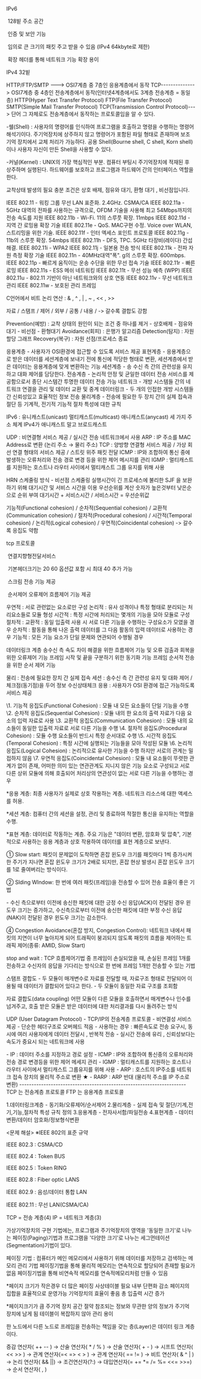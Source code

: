 IPv6

​	128빝 주소 공간

​	인증 및 보안 기능

​	임의로 큰 크기의 패킷 주고 받을 수 있음 (IPv4 64kbyte로 제한)

​	확장 헤더를 통해 네트워크 기능 확장 용이

IPv4 32빝

HTTP/FTP/SMTP ---> OSI7계층 중 7층인 응용계층에서 동작
TCP--------------> OSI7계층 중 4층인 전송계층에서 동작(인터넷4계층에서도 3계층 전송계층 = 동일 층)
HTTP(Hyper Text Transfer Protocol)
FTP(File Transfer Protocol)
SMTP(Simple Mail Transfer Protocol)
TCP(Transmission Control Protocol)---> 단어 그 자체로도 전송계층에서 동작하는 프로토콜임을 알 수 있다.

-쉘(Shell) : 사용자의 명령어를 인식하여 프로그램을 호출하고 명령을 수행하는 명령어 해석기이다. 주기억장치에 상주하지 않고 명령어가 포함된 파일 형태로 존재하며 보조 기억 장치에서 교체 처리가 가능하다. 공용 Shell(Bourne shell, C shell, Korn shell)이나 사용자 자신이 만든 Shell을 사용할 수 있다.

-커널(Kernel) : UNIX의 가장 핵심적인 부분. 컴퓨터 부팅시 주기억장치에 적재된 후 상주하며 실행된다. 하드웨어를 보호하고 프로그램과 하드웨어 간의 인터페이스 역할을 한다.

교착상태 발생의 필요 충분 조건은
상호 배제, 점유와 대기, 환형 대기 , 비선점입니다.



IEEE 802.11 - 워킹 그룹 무선 LAN 표준화. 2.4GHz. CSMA/CA
IEEE 802.11a - 5GHz 대역의 전파를 사용하는 규격으로, OFDM 기술을 사용해 최고 54Mbps까지의 전송 속도를 지원
IEEE 802.11b - Wi-Fi. 11의 스루풋 확장. 11mbps
IEEE 802.11d - 지역 간 로밍용 확장 기술
IEEE 802.11e - QoS. MAC구현 수정. Voice over WLAN, 스트리밍을 위한 기술.
IEEE 802.11f - 인터 엑세스 포인트 프로토콜
IEEE 802.11g - 11b의 스루풋 확장. 54mbps
IEEE 802.11h - DFS, TPC. 5GHz 타장비(레이다) 간섭 해결.
IEEE 802.11i - WPA2
IEEE 802.11j - 일본용 전송 방식
IEEE 802.11k - 전파 자원 측정 확장 기술
IEEE 802.11n - 40MHz대역"폭". g의 스루풋 확장. 600mbps.
IEEE 802.11p - 빠르게 움직이는 운송 수단을 위한 무선 접속 기술
IEEE 802.11r - 빠른 로밍
IEEE 802.11s - ESS 메쉬 네트워킹
IEEE 802.11t - 무선 성능 예측 (WPP)
IEEE 802.11u - 802.11 기반이 아닌 네트워크와의 상호 연동
IEEE 802.11v - 무선 네트워크 관리
IEEE 802.11w - 보호된 관리 프레임

C언어에서 비트 논리 연산 : & , ^ , | , ~ , << , >>



자료 / 스탬프 / 제어 / 외부 / 공통 / 내용 / -> 갈수록 결합도 강함



Prevention(예방) : 교착 상태의 원인이 되는 조건 중 하나를 제거
\- 상호배제
\- 점유와대기
\- 비선점
\- 환형대기
Avoidance(회피) : 은행가 알고리즘
Detection(탐지) : 자원 할당 그래프
Recovery(복구) : 자원 선점/프로세스 종료



응용계층 - 사용자가 OSI환경에 접근할 수 있도록 서비스 제공
표현계층 - 응용계층으로 받은 데이터를 세션계층에 보내기 전에 통신에 적당한 형태로 변환, 세션계층에서 받은 데이터는 응용계층에 맞게 변환하는 기능
세션계층 - 송 수신 측 간의 관련성을 유지하고 대화 제어를 담당한다.
전송계층 - 논리적 안정 및 균일한 데이터 전송 서비스를 제공함으로서 종단 시스템간 투명한 데이터 전송 가능
네트워크 - 개방 시스템들 간의 네트워크 연결을 관리 및 데이터 교환 및 중계
데이터링크 - 두 개의 인접한 개방 시스템들 간 신뢰성있고 효율적인 정보 전송
물리계층 - 전송에 필요한 두 장치 간의 실제 접속과 절단 등 기계적, 전기적 기능적 절차 특성에 대한 규칙



IPv6 : 유니캐스트(unicast) 멀티캐스트(multicast) 애니캐스트(anycast) 세 가지 주소 체계
IPv4가 애니캐스트 말고 브로드캐스트



UDP : 비연결형 서비스 제공 / 실시간 전송 네트워크에서 사용
ARP : IP 주소를 MAC Address로 변환 (논리 주소 → 물리 주소)
TCP : 양방향 연결형 서비스 제공 / 가상 회선 연결 형태의 서비스 제공 / 스트릿 위주 패킷 전달
ICMP : IP와 조합하여 통신 중에 발생하는 오류처리와 전송 경로 변경 등을 위한 제어 메시지를 관리
IGMP : 멀티캐스트를 지원하는 호스트나 라우터 사이에서 멀티캐스트 그룹 유지를 위해 사용



HRN 스케줄링 방식
\- 비선점 스케줄링
   실행시간이 긴 프로세스에 불리한 SJF 을 보완하기 위해
   대기시간 및 서비스 시간을 이용
   우선순위를 계산 숫자가 높은것부터 낮은순으로 순위 부여
   대기시간 + 서비스시간 / 서비스시간 = 우선순위값



기능적(Functional cohesion) / 순차적(Sequential cohesion) / 교환적(Communication cohesion) / 절차적(Procedural cohesion) / 시간적(Temporal cohesion) / 논리적(Logical cohesion) / 우연적(Coincidental cohesion) -> 갈수록 응집도 약함

tcp 프로토콜

​	연결지향형전달서비스

​	기본헤더크기는 20 60 옵션값 포함 시 최대 40 추가 가능

​	스크림 전송 기능 제공

​	순서제어 오류제어 흐름제어 기능 제공



우연적 : 서로 관련없는 요소로만 구성
논리적 : 유사 성격이나 특정 형태로 분리되는 처리요소들로 모듈 형성
시간적 : 특정 시간에 처리되는 몇개의 기능을 모아 모듈로 구성
절차적 :
교환적 : 동일 입출력 사용 시 서로 다른 기능을 수행하는 구성요소가 모였을 경우
순차적 : 활동을 통해 나온 출력 데이터를 그 다음 활동의 입력 데이터로 사용하는 경우
기능적 : 모든 기능 요소가 단일 문제와 연관되어 수행될 경우



데이터링크 계층
송수신 측 속도 차이 해결을 위한 흐름제어 기능 및
오류 검출과 회복을 위한 오류제어 기능
프레임 시작 및 끝을 구분하기 위한 동기화 기능
프레임 순서적 전송을 위한 순서 제어 기능

물리 : 전송에 필요한 장치 간 실제 접속
세션 : 송수신 측 간 관련성 유지 및 대화 제어 / 체크점(동기점)을 두어 정보 수신상태체크
응용 : 사용자가 OSI 환경에 접근 가능하도록 서비스 제공

\1. 기능적 응집도(Functional Cohesion) : 모듈 내 모든 요소들이 단일 기능을 수행
\2. 순차적 응집도(Sequential Cohesion) : 모듈 내의 한 요소의 출력 자료가 다음 요소의 입력 자료로 사용
\3. 교환적 응집도(Communication Cohesion) : 모듈 내의 요소들이 동일한 입출력 자료로 서로 다른 기능을 수행
\4. 절차적 응집도(Procedural Cohesion) : 모듈 수행 요소들이 반드시 특정 순서대로 수행
\5. 시간적 응집도(Temporal Cohesion) : 특정 시간에 실행되는 기능들을 모아 작성된 모듈
\6. 논리적 응집도(Logical Cohesion) : 논리적으로 유사한 기능을 수행 하지만 서로의 관계는 밀접하지 않음
\7. 우연적 응집도(Coincidental Cohesion) : 모듈 내 요소들이 뚜렷한 관계가 없이 존재, 어떠한 의미 있는 연관관계도 지니지 않은 기능 요소로 구성되고 서로 다른 상위 모듈에 의해 호출되어 처리상의 연관성이 없는 서로 다른 기능을 수행하는 경우

*응용 계층: 최종 사용자가 실제로 상호 작용하는 계층. 네트워크 리소스에 대한 액세스를 허용.

*세션 계층: 컴퓨터 간의 세션을 설정, 관리 및 종료하여 적절한 통신을 유지하는 역할을 수행.

*표현 계층: 데이터로 작동하는 계층. 주요 기능은 "데이터 변환, 암호화 및 압축", 기본적으로 사용하는
      응용 계층과 상호 작용하여 데이터를 표현 계층으로 보낸다.



① Slow start: 패킷이 문제없이 도착하면 혼잡 윈도우 크기를 패킷마다 1씩 증가시켜 한 주기가 지나면 혼잡 윈도우 크기가 2배로 되지만, 혼잡 현상 발생시 혼잡 윈도우 크기를 1로 줄여버리는 방식이다.

② Slding WIndow: 한 번에 여러 패킷(프레임)을 전송할 수 있어 전송 효율이 좋은 기법

\- 수신 측으로부터 이전에 송신한 패킷에 대한 긍정 수신 응답(ACK)이 전달된 경우 윈도우 크기는 증가하고, 수신측으로부터 이전에 송신한 패킷에 대한 부정 수신 응답(NAK)이 전달된 경우 윈도우 크기는 감소한다.

④ Congestion Avoidance(혼잡 방지, Congestion Control): 네트워크 내에서 패킷의 지연이 너무 높아지게 되어 트래픽이 붕괴되지 않도록 패킷의 흐름을 제어하는 트래픽 제어(종류: AMID, Slow Start)

stop and wait : TCP 흐름제어기법 중 프레임이 손실되었을 때, 손실된 프레임 1개를 전송하고 수신자의 응답을 기다리는 방식으로 한 번에 프레임 1개만 전송할 수 있는 기법



스탬프 결합도
\- 두 모듈이 매개변수로 자료를 전달할 때, 자료구조 형태로 전달되어 이용될 때 데이터가 결합되어 있다고 한다.
\- 두 모듈이 동일한 자료 구조를 조회함

자료 결합도(data coupling)
어떤 모듈이 다른 모듈을 호출하면서 매게변수나 인수를 넘겨주고, 호출 받은 모듈은 받은 데이터에 대한 처리결과를 다시 돌려주는 방식

UDP (User Datagram Protocol) - TCP/IP의 전송계층 프로토콜
\- 비연결성 서비스 제공
\- 단순한 헤더구조로 오버헤드 적음
\- 사용하는 경우 : 빠른속도로 전송 요구시, 동시에 여러 사용자에게 데이터 전달시 , 반복적 전송
\- 실시간 전송에 유리 , 신뢰성보다는 속도가 중요시 되는 네트워크에 사용

\- IP : 데이터 주소를 지정하고 경로 설정
\- ICMP : IP와 조합하여 통신중의 오류처리와 전송 경로 변경등을 위한 제어 메세지 관리
\- IGMP : 멀티캐스트를 지원하는 호스트나 라우터 사이에서 멀티캐스트 그룹유지를 위해 사용
\- ARP : 호스트의 IP주소를 네트워크 접속 장치의 물리적 주소로 변환 ★
\- RARP : ARP 반대 (물리적 주소를 IP 주소로 변환)
\---------------------------------------------------------------------
TCP 는 전송계층 프로토콜
FTP 는 응용계층 프로토콜



1.데이터링크계층 - 동기화/오류제어/순서제어
2.물리계층 - 실제 접속 및 절단/기계,전기,기능,절차적 특성 규칙 정의
3.응용계층 - 전자사서함/파일전송
4.표현계층 - 데이터 변환/데이터 암호화/정보형식변환

 <문제 해설> ※IEEE 802의 표준 규약

 IEEE 802.3 : CSMA/CD

 IEEE 802.4 : Token BUS

 IEEE 802.5 : Token RING

 IEEE 802.8 : Fiber optic LANS 

 IEEE 802.9 : 음성/데이터 통합 LAN

 IEEE 802.11 : 무선 LAN(CSMA/CA)



TCP = 전송 계층(4)
IP = 네트워크 계층(3)



가상기억장치의 구현 기법에는,
프로그램과 주기억장치의 영역을 '동일한 크기'로 나누는 페이징(Paging)기법과
프로그램을 '다양한 크기'로 나누는 세그먼테이션(Segmentation)기법이 있다.

페이징 기법 : 컴퓨터가 메인 메모리에서 사용하기 위해 데이터를 저장하고 검색하는 메모리 관리 기법
페이징기법을 통해 물리적 메모리는 연속적으로 할당되어 존재할 필요가 없음
페이징기법을 통해 비연속적 메모리를 연속적메모리처럼 만들 수 있음

*페이지 크기가 작은경우
더 많은 페이징 사상테이블 필요
내부 단편화 감소
페이지의 집합을 효율적으로 운영가능
기억장치의 효율이 좋음
총 입출력 시간 증가

*페이지크기가 큼
주기억 장치 공간 절약
참조되는 정보와 무관한 양의 정보가 주기억 장치에 남게 됨
테이블이 복잡하지 않아 관리 용이

한 노드에서 다른 노드로 프레임을 전송하는 책임을 갖는 층(Layer)은 데이터 링크 계층이다.



증감 연산자( ++ -- ) → 산술 연산자( * / % ) → 산술 연산자( +  - ) → 시프트 연산자( << >> ) → 관계 연산자(=< => < > ) → 관계 연산자( == != ) → 비트 연산자( & ^ | ) → 논리 연산자( && ||) → 조건연산자(?:) → 대입연산자(= += *= /= %= <<= >>=) → 순서 연산자( , )